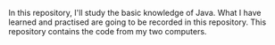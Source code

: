 In this repository, I'll study the basic knowledge of Java. What I have learned and practised are going to be recorded in this repository. 
This repository contains the code from my two computers. 
